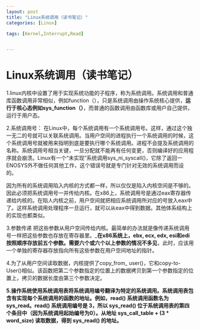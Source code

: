 ```yaml
---
layout: post
title: "Linux系统调用（读书笔记）"
categories: [Linux]

tags: [Kernel,Interrupt,Read]


---
```

Linux系统调用（读书笔记）
==========================
1.linux内核中设置了用于实现系统功能的子程序，称为系统调用。系统调用和普通库函数调用非常相似，例如function（），只是系统调用由操作系统核心提供，__运行于核心态例如sys_function（）__，而普通的函数调用由函数库或用户自己提供，运行于用户态。

2.系统调用号：
在Linux中，每个系统调用有一个系统调用号。这样，通过这个独一无二的号就可以关联系统调用。当用户空间的进程执行一个系统调用的时候，这个系统调用号就被用来指明到底是要执行哪个系统调用。进程不会提及系统调用的名称。系统调用号相当关键，一旦分配就不能再有任何变更，否则编译好的应用程序就会崩溃。Linux有一个“未实现”系统调用sys_ni_syscall()，它除了返回一ENOSYS外不做任何其他工作，这个错误号就是专门针对无效的系统调用而设的。

因为所有的系统调用陷入内核的方式都一样，所以仅仅是陷入内核空间是不够的。因此必须把系统调用号一并传给内核。在x86上，系统调用号是通过eax寄存器传递给内核的。在陷人内核之前，用户空间就把相应系统调用所对应的号放入eax中了。这样系统调用处理程序一旦运行，就可以从eax中得到数据。其他体系结构上的实现也都类似。

3.参数传递
把这些参数从用户空间传给内核。最简单的办法就是像传递系统调用号一样把这些参数也存放在寄存器里。___在x86系统上，ebx, ecx, edx, esi和edi按照顺序存放前五个参数。需要六个或六个以上参数的情况不多见__，此时，应该用一个单独的寄存器存放指向所有这些参数在用户空间地址的指针。

4.为了从用户空间读取数据，内核提供了copy_from_ user()，它和copy-to-User()相似。该函数把第二个参数指定的位置上的数据拷贝到第一个参数指定的位置上，拷贝的数据长度由第三个参数决定。

__5.操作系统使用系统调用表将系统调用编号翻译为特定的系统调用。系统调用表包含有实现每个系统调用的函数的地址。例如，read() 系统调用函数名为 sys_read。read() 系统调用编号是 3，所以 sys_read() 位于系统调用表的第四个条目中（因为系统调用起始编号为0）。从地址 sys_call_table + (3 * word_size) 读取数据，得到 sys_read() 的地址。__
